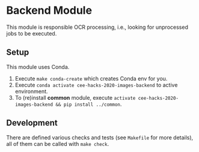 # Backend Module

This module is responsible OCR processing, i.e., looking for unprocessed jobs to be executed.

## Setup

This module uses Conda.
1. Execute `make conda-create` which creates Conda env for you.
1. Execute `conda activate cee-hacks-2020-images-backend` to active environment.
1. To (re)install **common** module, execute `activate cee-hacks-2020-images-backend && pip install ../common`.

## Development

There are defined various checks and tests (see `Makefile` for more details), all of
them can be called with `make check`.
